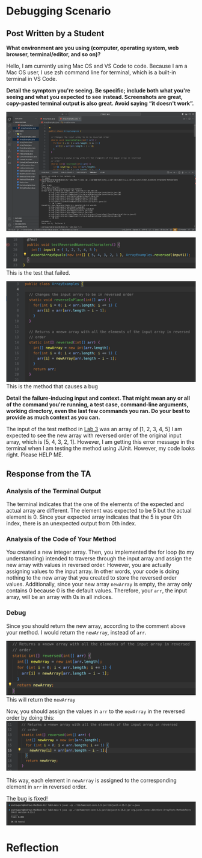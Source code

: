# Debugging Scenario

## Post Written by a Student

**What environment are you using (computer, operating system, web browser, terminal/editor, and so on)?**

Hello, I am currently using Mac OS and VS Code to code. Because I am a Mac OS user, I use zsh command line for terminal, which is a built-in terminal in VS Code.

**Detail the symptom you're seeing. Be specific; include both what you're seeing and what you expected to see instead. Screenshots are great, copy-pasted terminal output is also great. Avoid saying “it doesn't work”.**

![img](./Lab%209/error1.png)

![img](./Lab%209/test.png)
This is the test that failed.

![img](./Lab%209/method.png)
This is the method that causes a bug

**Detail the failure-inducing input and context. That might mean any or all of the command you're running, a test case, command-line arguments, working directory, even the last few commands you ran. Do your best to provide as much context as you can.**

The input of the test method in [Lab 3](https://github.com/ucsd-cse15l-w23/lab3) was an array of [1, 2, 3, 4, 5] I am expected to see the new array with reversed order of the original input array, which is [5, 4, 3, 2, 1]. However, I am getting this error message in the terminal when I am testing the method using JUnit. However, my code looks right. Please HELP ME.

## Response from the TA

### Analysis of the Terminal Output

The terminal indicates that the one of the elements of the expected and actual array are different. The element was expected to be 5 but the actual element is 0. Since your expected array indicates that the 5 is your 0th index, there is an unexpected output from 0th index.

### Analysis of the Code of Your Method

You created a new integer array. Then, you implemented the for loop (to my understanding) intended to traverse through the input array and assign the new array with values in reversed order. However, you are actually assigning values to the input array. In other words, your code is doing nothing to the new array that you created to store the reversed order values. Additionally, since your new array `newArray` is empty, the array only contains 0 because 0 is the default values. Therefore, your `arr`, the input array, will be an array with 0s in all indices.

### Debug

Since you should return the new array, according to the comment above your method. I would return the `newArray`, instead of `arr`.

![img](./Lab%209/step1.png)
This will return the `newArray`

Now, you should assign the values in `arr` to the `newArray` in the reversed order by doing this:
![img](./Lab%209/step2.png)

This way, each element in `newArray` is assigned to the corresponding element in `arr` in reversed order.

The bug is fixed!
![img](./Lab%209/fixed.png)

# Reflection
